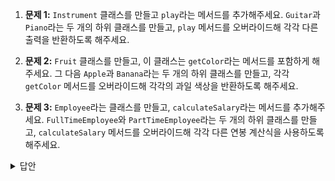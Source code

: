 1. **문제 1:**
   `Instrument` 클래스를 만들고 `play`라는 메서드를 추가해주세요. `Guitar`과 `Piano`라는 두 개의 하위 클래스를 만들고, `play` 메서드를 오버라이드해 각각 다른 출력을 반환하도록 해주세요. 

2. **문제 2:**
   `Fruit` 클래스를 만들고, 이 클래스는 `getColor`라는 메서드를 포함하게 해주세요. 그 다음 `Apple`과 `Banana`라는 두 개의 하위 클래스를 만들고, 각각 `getColor` 메서드를 오버라이드해 각각의 과일 색상을 반환하도록 해주세요.

3. **문제 3:**
   `Employee`라는 클래스를 만들고, `calculateSalary`라는 메서드를 추가해주세요. `FullTimeEmployee`와 `PartTimeEmployee`라는 두 개의 하위 클래스를 만들고, `calculateSalary` 메서드를 오버라이드해 각각 다른 연봉 계산식을 사용하도록 해주세요.

<details>
<summary>
답안
</summary>

1. **문제 1 답안:**

```java
class Instrument {
    void play() {
        System.out.println("The instrument is playing.");
    }
}

class Guitar extends Instrument {
    @Override
    void play() {
        System.out.println("The guitar is strumming.");
    }
}

class Piano extends Instrument {
    @Override
    void play() {
        System.out.println("The piano is playing a melody.");
    }
}
```

2. **문제 2 답안:**

```java
class Fruit {
    String getColor() {
        return "Unknown color";
    }
}

class Apple extends Fruit {
    @Override
    String getColor() {
        return "Red";
    }
}

class Banana extends Fruit {
    @Override
    String getColor() {
        return "Yellow";
    }
}
```

3. **문제 3 답안:**

```java
class Employee {
    float calculateSalary(int hours) {
        return hours * 10.0f;
    }
}

class FullTimeEmployee extends Employee {
    @Override
    float calculateSalary(int hours) {
        return 40 * 20.0f;
    }
}

class PartTimeEmployee extends Employee {
    @Override
    float calculateSalary(int hours) {
        return hours * 15.0f;
    }
}
```
</details>